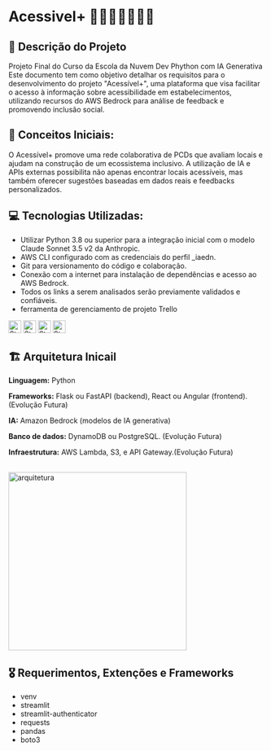 # Acessivel+ 👨‍🦽👩‍🦯🦻🧩🩼

## 📑 Descrição do Projeto
Projeto Final do Curso da Escola da Nuvem Dev Phython com IA Generativa
Este documento tem como objetivo detalhar os requisitos para o desenvolvimento do projeto "Acessível+", uma plataforma que visa facilitar o acesso à informação sobre acessibilidade em estabelecimentos, utilizando recursos do AWS Bedrock para análise de feedback e promovendo inclusão social.

## 🧮 Conceitos Iniciais:
O Acessível+ promove uma rede colaborativa de PCDs que avaliam locais e ajudam na construção de um ecossistema inclusivo. 
A utilização de IA e APIs externas possibilita não apenas encontrar locais acessíveis, mas também oferecer sugestões baseadas em dados reais e feedbacks personalizados.

## 💻 Tecnologias Utilizadas:
- Utilizar Python 3.8 ou superior para a integração inicial com o modelo Claude Sonnet 3.5 v2 da Anthropic.
- AWS CLI configurado com as credenciais do perfil _iaedn.
- Git para versionamento do código e colaboração.
- Conexão com a internet para instalação de dependências e acesso ao AWS Bedrock.
- Todos os links a serem analisados serão previamente validados e confiáveis.
- ferramenta de gerenciamento de projeto Trello

<img height="25px" alt="Static Badge" src="https://img.shields.io/badge/Phython-E34F26?logo=python&logoColor=ffffff&labelColor=40b93c&color=40b93c&text_size=15&style=for-the-badge"> <img height="25px" alt="Static Badge" src="https://img.shields.io/badge/AWS_-_BadRock_e_CLI-1572B6?logo=AWS&logoColor=ffffff&labelColor=F7DF1E&color=F7DF1E&text_size=15&style=for-the-badge"> <img height="25" alt="Static Badge" src="https://img.shields.io/badge/GitHub-F7DF1E?logo=github&logoColor=ffffff&labelColor=e7191f&color=e7191f&text_size=15&style=for-the-badge"> <img height="25" alt="Static Badge" src="https://img.shields.io/badge/Trello-F7DF1E?logo=trello&logoColor=ffffff&labelColor=1082ce&color=1082ce&text_size=15&style=for-the-badge">

## 🏗️ Arquitetura Inicail
**Linguagem:** Python

**Frameworks:** Flask ou FastAPI (backend), React ou Angular (frontend). (Evolução Futura)

**IA:** Amazon Bedrock (modelos de IA generativa)

**Banco de dados:** DynamoDB ou PostgreSQL. (Evolução Futura)

**Infraestrutura:** AWS Lambda, S3, e API Gateway.(Evolução Futura)

<br>
<img align="center" alt="arquitetura" height="350" src="https://github.com/user-attachments/assets/5fd0c0b8-8b0c-458b-9632-7927d821d677">


## 🎖️ Requerimentos, Extenções e Frameworks
- venv
- streamlit
- streamlit-authenticator
- requests
- pandas
- boto3